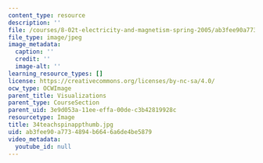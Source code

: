 ```yaml
---
content_type: resource
description: ''
file: /courses/8-02t-electricity-and-magnetism-spring-2005/ab3fee90a7734894b6646a6de4be5879_34teachspinappthumb.jpg
file_type: image/jpeg
image_metadata:
  caption: ''
  credit: ''
  image-alt: ''
learning_resource_types: []
license: https://creativecommons.org/licenses/by-nc-sa/4.0/
ocw_type: OCWImage
parent_title: Visualizations
parent_type: CourseSection
parent_uid: 3e9d053a-11ee-effa-00de-c3b42819928c
resourcetype: Image
title: 34teachspinappthumb.jpg
uid: ab3fee90-a773-4894-b664-6a6de4be5879
video_metadata:
  youtube_id: null
---
```

